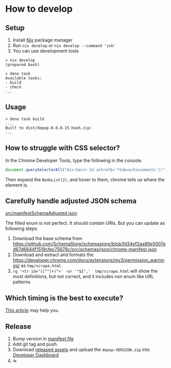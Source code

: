 # How to develop

## Setup

1. Install [Nix](https://nixos.org/) package manager
2. Run `nix develop` or `nix develop --command 'zsh'`
3. You can use development tools

```console
> nix develop
(prepared bash)

> deno task
Available tasks:
- build
- check
...
```

## Usage

```console
> deno task build
...
Built to dist/depop-0.0.0.15-hash.zip:
...
```

## How to struggle with CSS selector?

In the Chrome Developer Tools, type the following in the console.

```javascript
document.querySelectorAll("div:has(> h2 a[href$='?tab=achievements'])");
```

Then expand the `NodeList(2)`, and hover to them, chrome tells us where the element is.

## Carefully handle adjusted JSON schema

[src/manifestSchemaAdjusted.json](src/manifestSchemaAdjusted.json)

The filled enum is not perfect. It should contain URIs. But you can update as following steps

1. Download the base schema from <https://github.com/SchemaStore/schemastore/blob/fd34ef2aa89e5007ed67d6844f1519cfec75678c/src/schemas/json/chrome-manifest.json>
1. Download and extract and formats the <https://developer.chrome.com/docs/extensions/mv3/permission_warnings/> as `tmp/scrape.html`
1. `rg '<tr id="([^"]+)">' -or '"$1",'  tmp/scrape.html` will show the most definitions, but not correct, and it includes non enum like URL patterns

## Which timing is the best to execute?

[This article](https://stackoverflow.com/questions/43233115/chrome-content-scripts-arent-working-domcontentloaded-listener-does-not-execut) may help you.

## Release

1. Bump version in [manifest file](manifest.json)
2. Add git tag and push.
3. Download [released assets](https://github.com/kachick/depop/releases) and upload the `depop-VERSION.zip` into [Developer Dashboard](https://chrome.google.com/webstore/devconsole/2dc05d4b-8c8e-4356-a2be-080a15ab2903/bblbchjekobacogfioehogggccfagkmk/edit/package)
4. ☕
